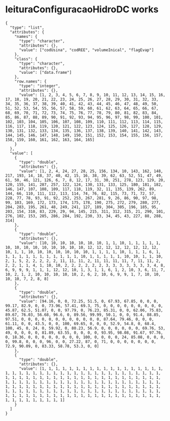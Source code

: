 # leituraConfiguracaoHidroDC works

    {
      "type": "list",
      "attributes": {
        "names": {
          "type": "character",
          "attributes": {},
          "value": ["codUsina", "codREE", "volumeInical", "flagEvap"]
        },
        "class": {
          "type": "character",
          "attributes": {},
          "value": ["data.frame"]
        },
        "row.names": {
          "type": "integer",
          "attributes": {},
          "value": [1, 2, 3, 4, 5, 6, 7, 8, 9, 10, 11, 12, 13, 14, 15, 16, 17, 18, 19, 20, 21, 22, 23, 24, 25, 26, 27, 28, 29, 30, 31, 32, 33, 34, 35, 36, 37, 38, 39, 40, 41, 42, 43, 44, 45, 46, 47, 48, 49, 50, 51, 52, 53, 54, 55, 56, 57, 58, 59, 60, 61, 62, 63, 64, 65, 66, 67, 68, 69, 70, 71, 72, 73, 74, 75, 76, 77, 78, 79, 80, 81, 82, 83, 84, 85, 86, 87, 88, 89, 90, 91, 92, 93, 94, 95, 96, 97, 98, 99, 100, 101, 102, 103, 104, 105, 106, 107, 108, 109, 110, 111, 112, 113, 114, 115, 116, 117, 118, 119, 120, 121, 122, 123, 124, 125, 126, 127, 128, 129, 130, 131, 132, 133, 134, 135, 136, 137, 138, 139, 140, 141, 142, 143, 144, 145, 146, 147, 148, 149, 150, 151, 152, 153, 154, 155, 156, 157, 158, 159, 160, 161, 162, 163, 164, 165]
        }
      },
      "value": [
        {
          "type": "double",
          "attributes": {},
          "value": [1, 2, 4, 24, 27, 28, 25, 156, 134, 10, 143, 162, 148, 217, 193, 14, 18, 37, 40, 42, 15, 16, 38, 39, 62, 63, 52, 51, 47, 49, 61, 50, 46, 121, 126, 6, 7, 8, 12, 17, 31, 30, 251, 278, 123, 129, 20, 120, 155, 141, 287, 257, 122, 124, 130, 131, 133, 125, 180, 181, 182, 146, 147, 107, 108, 109, 117, 118, 119, 32, 11, 135, 139, 262, 89, 144, 66, 110, 111, 112, 113, 114, 74, 76, 82, 115, 73, 71, 72, 57, 228, 77, 78, 93, 91, 92, 252, 253, 267, 281, 9, 26, 86, 90, 97, 98, 99, 103, 169, 172, 173, 174, 175, 178, 190, 275, 272, 279, 280, 277, 204, 283, 195, 261, 48, 249, 241, 127, 189, 304, 305, 196, 185, 95, 203, 154, 310, 83, 229, 29, 94, 145, 215, 311, 312, 315, 21, 290, 101, 276, 102, 153, 285, 286, 284, 192, 230, 33, 34, 45, 43, 227, 88, 288, 314]
        },
        {
          "type": "double",
          "attributes": {},
          "value": [10, 10, 10, 10, 10, 10, 10, 1, 1, 10, 1, 1, 1, 1, 1, 10, 10, 10, 10, 10, 10, 10, 10, 10, 12, 12, 12, 12, 12, 12, 12, 12, 10, 1, 1, 10, 10, 10, 10, 10, 10, 10, 1, 1, 1, 1, 10, 1, 1, 1, 6, 1, 1, 1, 1, 1, 1, 1, 1, 1, 1, 1, 1, 10, 1, 1, 1, 1, 1, 10, 10, 1, 1, 10, 2, 1, 5, 2, 2, 2, 2, 2, 11, 11, 11, 2, 11, 11, 11, 11, 7, 11, 11, 2, 2, 2, 1, 1, 4, 1, 10, 10, 2, 2, 2, 2, 2, 2, 3, 3, 3, 3, 3, 3, 3, 4, 8, 6, 9, 9, 9, 1, 1, 1, 12, 12, 10, 1, 3, 1, 1, 6, 1, 2, 10, 3, 6, 11, 7, 10, 2, 1, 2, 10, 10, 10, 10, 10, 2, 6, 2, 10, 6, 9, 9, 1, 7, 10, 10, 10, 10, 7, 2, 8, 8]
        },
        {
          "type": "double",
          "attributes": {},
          "value": [94.16, 0, 0, 72.25, 51.5, 0, 67.93, 67.85, 0, 0, 0, 99.17, 82.9, 0, 0, 73.96, 57.41, 69.3, 75, 0, 0, 0, 0, 0, 0, 0, 0, 0, 45.87, 62.5, 51.07, 0, 0, 97.79, 0, 76.23, 85.31, 0, 0, 62.06, 75.83, 89.67, 76.03, 56.68, 96.6, 0, 89.56, 99.99, 50.1, 0, 0, 91.4, 88.85, 97.51, 0, 0, 0, 0, 0, 0, 0, 0, 0, 0, 0, 0, 87.64, 79.46, 0, 0, 0, 61.11, 0, 0, 43.5, 0, 0, 100, 69.65, 0, 0, 0, 52.9, 54.8, 0, 68.4, 100, 45, 0, 24, 0, 59.92, 0, 80.23, 56.9, 0, 0, 0, 0, 0, 0, 69.76, 53, 49, 0, 0, 0, 0, 81.89, 63.55, 0, 0, 0, 0, 93.95, 98.08, 91.67, 97.76, 0, 18.36, 0, 0, 0, 0, 0, 0, 0, 0, 100, 0, 0, 0, 0, 24, 85.08, 0, 0, 0, 0, 99.8, 0, 0, 0, 96, 0, 0, 27.22, 87, 0, 71, 0, 0, 0, 0, 0, 0, 0, 72.9, 90.09, 0, 83.33, 58.78, 53.3, 0, 0]
        },
        {
          "type": "double",
          "attributes": {},
          "value": [1, 1, 1, 1, 1, 1, 1, 1, 1, 1, 1, 1, 1, 1, 1, 1, 1, 1, 1, 1, 1, 1, 1, 1, 1, 1, 1, 1, 1, 1, 1, 1, 1, 1, 1, 1, 1, 1, 1, 1, 1, 1, 1, 1, 1, 1, 1, 1, 1, 1, 1, 1, 1, 1, 1, 1, 1, 1, 1, 1, 1, 1, 1, 1, 1, 1, 1, 1, 1, 1, 1, 1, 1, 1, 1, 1, 1, 1, 1, 1, 1, 1, 1, 1, 1, 1, 1, 1, 1, 1, 1, 1, 1, 1, 1, 1, 1, 1, 1, 1, 1, 1, 1, 1, 1, 1, 1, 1, 1, 1, 1, 1, 1, 1, 1, 1, 1, 1, 1, 1, 1, 1, 1, 1, 1, 1, 1, 1, 1, 1, 1, 1, 1, 1, 1, 1, 1, 1, 1, 1, 1, 1, 1, 1, 1, 1, 1, 1, 1, 1, 1, 1, 1, 1, 1, 1, 1, 1, 1, 1, 1, 1, 1, 1, 1]
        }
      ]
    }

